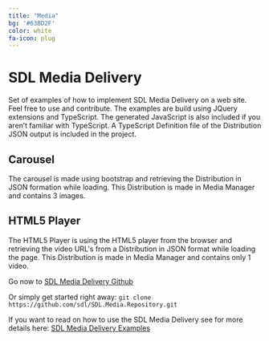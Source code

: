 ```yaml
---
title: "Media"
bg: '#63BD2F'
color: white
fa-icon: plug
---
```


# SDL Media Delivery

Set of examples of how to implement SDL Media Delivery on a web site. Feel free to use and contribute. The examples are build using JQuery extensions and TypeScript. The generated JavaScript is also included if you aren’t familiar with TypeScript. A TypeScript Definition file of the Distribution JSON output is included in the project.

## Carousel

The carousel is made using bootstrap and retrieving the Distribution in JSON formation while loading. This Distribution is made in Media Manager and contains 3 images.

## HTML5 Player

The HTML5 Player is using the HTML5 player from the browser and retrieving the video URL's from a Distribution in JSON format while loading the page. This Distribution is made in Media Manager and contains only 1 video.

Go now to [SDL Media Delivery Github](https://github.com/sdl/SDL.Media.Repository)

Or simply get started right away:
`git clone https://github.com/sdl/SDL.Media.Repository.git`

If you want to read on how to use the SDL Media Delivery see for more details here:
[SDL Media Delivery Examples](http://sdl.github.io/SDL.Media.Repository)
